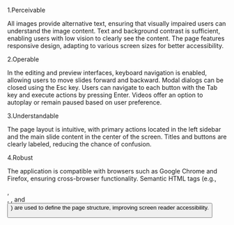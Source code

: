 1.Perceivable

All images provide alternative text, ensuring that visually impaired users can understand the image content.
Text and background contrast is sufficient, enabling users with low vision to clearly see the content.
The page features responsive design, adapting to various screen sizes for better accessibility.

2.Operable

In the editing and preview interfaces, keyboard navigation is enabled, allowing users to move slides forward and backward.
Modal dialogs can be closed using the Esc key.
Users can navigate to each button with the Tab key and execute actions by pressing Enter.
Videos offer an option to autoplay or remain paused based on user preference.

3.Understandable

The page layout is intuitive, with primary actions located in the left sidebar and the main slide content in the center of the screen.
Titles and buttons are clearly labeled, reducing the chance of confusion.

4.Robust

The application is compatible with browsers such as Google Chrome and Firefox, ensuring cross-browser functionality.
Semantic HTML tags (e.g., <nav>, <main>, <Box>, and <button>) are used to define the page structure, improving screen reader accessibility.

